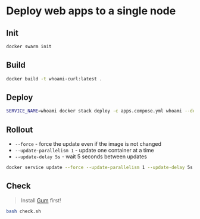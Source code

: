 # Deploy web apps to a single node

## Init
```bash
docker swarm init
```

## Build

```bash
docker build -t whoami-curl:latest .
```

## Deploy 

```bash
SERVICE_NAME=whoami docker stack deploy -c apps.compose.yml whoami --detach
```

## Rollout

- `--force` - force the update even if the image is not changed
- `--update-parallelism 1` - update one container at a time
- `--update-delay 5s` - wait 5 seconds between updates

```bash
docker service update --force --update-parallelism 1 --update-delay 5s whoami_app

```

## Check

> Install [Gum](https://github.com/charmbracelet/gum?tab=readme-ov-file) first!

```bash
bash check.sh
```
